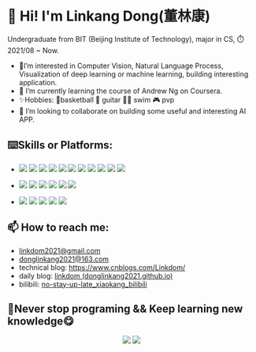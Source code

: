 # :wave: Hi! I'm Linkang Dong(董林康)

Undergraduate from BIT (Beijing Institute of Technology), major in CS, ⏱️ 2021/08 ~ Now.

+ 👀I’m interested in Computer Vision, Natural Language Process, Visualization of deep learning or machine learning, building interesting application.
+ 🌱 I’m currently learning the course of Andrew Ng on Coursera.
+ ✨Hobbies: :basketball:basketball :guitar: guitar :swimming_man: swim :video_game: pvp
+ 💞️ I’m looking to collaborate on building some useful and interesting AI APP.


## :keyboard:Skills or Platforms: 

- ![](https://img.shields.io/badge/-C-A8B9CC?style=flat-square&logo=C&logoColor=FFFFFF)
![](https://img.shields.io/badge/-C++-00599C?style=flat-square&logo=cplusplus&logoColor=FFFFFF)
![](https://img.shields.io/badge/-Java-c83aaa?style=flat-square&logo=java&logoColor=FFFFFF)
![](https://img.shields.io/badge/-Kotlin-7F52FF?style=flat-square&logo=kotlin&logoColor=FFFFFF)
![](https://img.shields.io/badge/-JavaScript-F7DF1E?style=flat-square&logo=javascript&logoColor=FFFFFF)
![](https://img.shields.io/badge/-MySQL-4479A1?style=flat-square&logo=mysql&logoColor=FFFFFF)
![](https://img.shields.io/badge/-Python-3776AB?style=flat-square&logo=python&logoColor=FFFFFF)
![](https://img.shields.io/badge/-Matlab-3776AB?style=flat-square&logoColor=FFFFFF)
![](https://img.shields.io/badge/-Pytorch-EE4C2C?style=flat-square&logo=pytorch&logoColor=FFFFFF)
![](https://img.shields.io/badge/-OpenCV-5C3EE8?style=flat-square&logo=opencv&logoColor=FFFFFF)
![](https://img.shields.io/badge/-Masm32-000000?style=flat-square&logo=windows&logoColor=FFFFFF)
 
- ![](https://img.shields.io/badge/-Intellij_IDEA-000000?style=flat-square&logo=intellijidea&logoColor=FFFFFF)
![](https://img.shields.io/badge/-Android_Studio-3DDC84?style=flat-square&logo=androidstudio&logoColor=FFFFFF)
![](https://img.shields.io/badge/-VSCode-007ACC?style=flat-square&logo=visualstudiocode&logoColor=FFFFFF)
![](https://img.shields.io/badge/-VS2022-5C2D91?style=flat-square&logo=visualstudio&logoColor=FFFFFF)
![](https://img.shields.io/badge/-Jupyter-F37626?style=flat-square&logo=jupyter&logoColor=FFFFFF)
![](https://img.shields.io/badge/-Drawio-F08705?style=flat-square&logo=diagramsdotnet&logoColor=FFFFFF)

- ![](https://img.shields.io/badge/-Win10-0078D6?style=flat-square&logo=windows&logoColor=FFFFFF)
![](https://img.shields.io/badge/-Linux-FCC624?style=flat-square&logo=linux&logoColor=FFFFFF)
![](https://img.shields.io/badge/Huawei-nova8pro-f5010c?style=flat-square&logo=huawei&logoColor=ffffff)
![](https://img.shields.io/badge/Lenovo-XiaoXinPro_14-E2231A?style=flat-square&logo=lenovo&logoColor=ffffff)
[![](https://img.shields.io/badge/Steam-171a21?style=flat-square&logo=steam&logoColor=ffffff)](https://steamcommunity.com/profiles/76561199203296493/)


## 📫 How to reach me: 
  + linkdom2021@gmail.com
  + donglinkang2021@163.com
  + technical blog: https://www.cnblogs.com/Linkdom/
  + daily blog: [linkdom (donglinkang2021.github.io)](https://donglinkang2021.github.io/linkdom.github.io/)
  + bilibili: [no-stay-up-late_xiaokang_bilibili](https://space.bilibili.com/531177225)

## 🥺Never stop programing && Keep learning new knowledge😋

<html>

<div align="center"> 
	<img src="https://github-readme-stats.vercel.app/api?username=donglinkang2021&show_icons=true&theme=transparent" />
	<img src="https://github-readme-stats.vercel.app/api/top-langs/?username=donglinkang2021&hide=html&theme=transparent" />
</div>

</html>



